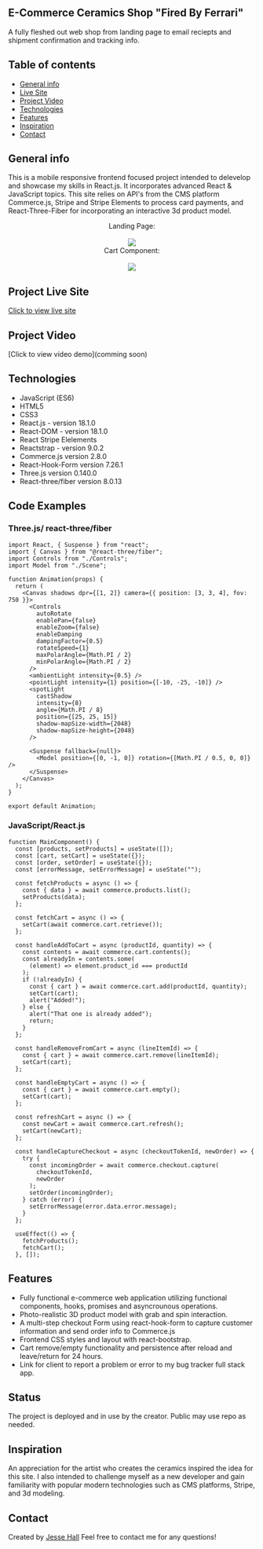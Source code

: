 ## E-Commerce Ceramics Shop "Fired By Ferrari"

A fully fleshed out web shop from landing page to email reciepts and shipment confirmation and tracking info.

## Table of contents

- [General info](#general-info)
- [Live Site](#project-demo)
- [Project Video](#project-video)
- [Technologies](#technologies)
- [Features](#features)
- [Inspiration](#inspiration)
- [Contact](#contact)

## General info

This is a mobile responsive frontend focused project intended to delevelop and showcase my skills in React.js. It incorporates advanced React & JavaScript topics. This site relies on API's from the CMS platform Commerce.js, Stripe and Stripe Elements to process card payments, and React-Three-Fiber for incorporating an interactive 3d product model.

<div align="center">Landing Page: </div>
<br/>
<div align="center">
<kbd>
<img src="./capture.png">
</kbd>
</div>
<div align="center">Cart Component: </div>
<br/>
<div align="center">
<kbd>
<img src="./capture2.png">
</kbd>
</div>

## Project Live Site

[Click to view live site](https://cortneyferrari.com/)

## Project Video

[Click to view video demo](comming soon)

## Technologies

- JavaScript (ES6)
- HTML5
- CSS3
- React.js - version 18.1.0
- React-DOM - version 18.1.0
- React Stripe Elelements
- Reactstrap - version 9.0.2
- Commerce.js version 2.8.0
- React-Hook-Form version 7.26.1
- Three.js version 0.140.0
- React-three/fiber version 8.0.13

## Code Examples

### Three.js/ react-three/fiber

```
import React, { Suspense } from "react";
import { Canvas } from "@react-three/fiber";
import Controls from "./Controls";
import Model from "./Scene";

function Animation(props) {
  return (
    <Canvas shadows dpr={[1, 2]} camera={{ position: [3, 3, 4], fov: 750 }}>
      <Controls
        autoRotate
        enablePan={false}
        enableZoom={false}
        enableDamping
        dampingFactor={0.5}
        rotateSpeed={1}
        maxPolarAngle={Math.PI / 2}
        minPolarAngle={Math.PI / 2}
      />
      <ambientLight intensity={0.5} />
      <pointLight intensity={1} position={[-10, -25, -10]} />
      <spotLight
        castShadow
        intensity={8}
        angle={Math.PI / 8}
        position={[25, 25, 15]}
        shadow-mapSize-width={2048}
        shadow-mapSize-height={2048}
      />

      <Suspense fallback={null}>
        <Model position={[0, -1, 0]} rotation={[Math.PI / 0.5, 0, 0]} />
      </Suspense>
    </Canvas>
  );
}

export default Animation;

```

### JavaScript/React.js

```
function MainComponent() {
  const [products, setProducts] = useState([]);
  const [cart, setCart] = useState({});
  const [order, setOrder] = useState({});
  const [errorMessage, setErrorMessage] = useState("");

  const fetchProducts = async () => {
    const { data } = await commerce.products.list();
    setProducts(data);
  };

  const fetchCart = async () => {
    setCart(await commerce.cart.retrieve());
  };

  const handleAddToCart = async (productId, quantity) => {
    const contents = await commerce.cart.contents();
    const alreadyIn = contents.some(
      (element) => element.product_id === productId
    );
    if (!alreadyIn) {
      const { cart } = await commerce.cart.add(productId, quantity);
      setCart(cart);
      alert("Added!");
    } else {
      alert("That one is already added");
      return;
    }
  };

  const handleRemoveFromCart = async (lineItemId) => {
    const { cart } = await commerce.cart.remove(lineItemId);
    setCart(cart);
  };

  const handleEmptyCart = async () => {
    const { cart } = await commerce.cart.empty();
    setCart(cart);
  };

  const refreshCart = async () => {
    const newCart = await commerce.cart.refresh();
    setCart(newCart);
  };

  const handleCaptureCheckout = async (checkoutTokenId, newOrder) => {
    try {
      const incomingOrder = await commerce.checkout.capture(
        checkoutTokenId,
        newOrder
      );
      setOrder(incomingOrder);
    } catch (error) {
      setErrorMessage(error.data.error.message);
    }
  };

  useEffect(() => {
    fetchProducts();
    fetchCart();
  }, []);

```

## Features

- Fully functional e-commerce web application utilizing functional components, hooks, promises and asyncrounous operations.
- Photo-realistic 3D product model with grab and spin interaction.
- A multi-step checkout Form using react-hook-form to capture customer information and send order info to Commerce.js
- Frontend CSS styles and layout with react-bootstrap.
- Cart remove/empty functionality and persistence after reload and leave/return for 24 hours.
- Link for client to report a problem or error to my bug tracker full stack app.

## Status

The project is deployed and in use by the creator. Public may use repo as needed.

## Inspiration

An appreciation for the artist who creates the ceramics inspired the idea for this site. I also intended to challenge myself as a new developer and gain familiarity with popular modern technologies such as CMS platforms, Stripe, and 3d modeling.

## Contact

Created by [Jesse Hall](https://www.linkedin.com/in/jessehall/)
Feel free to contact me for any questions!

```

```
